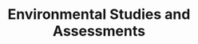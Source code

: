 ---
title: "Environmental Studies and Assessments"
expertise: 
    enable : true
    main_title: "Environmental "
    color_title: "Studies and Assessments"
    case_studies1: Some of
    case_studies2: Our Projects
    main_bg_image_webp: images/expertise/evaluations-studies/Evaluaciones-y-estudios-banner.jpg
    main_bg_image: images/expertise/evaluations-studies/Evaluaciones-y-estudios-banner.jpg
    image_webp: images/expertise/evaluations-studies/Evaluaciones-y-estudios-icono-1.png
    image: images/expertise/evaluations-studies/Evaluaciones-y-estudios-icono-1.png
    extra_title : We provide the evidence needed 
    extra_content : to inform and support capital investment planning and the design of public policies.
    bg_image : "images/backgrounds/Background-blanco-2.jpg"
    bg_image_webp : "images/backgrounds/Background-blanco-2.jpg"
    description : "This is meta description"
    subtitle: "Innovative solutions, supported by solid technical information"
    text: "We carry out cabinet and field studies to evaluate and ensure the successful implementation of energy and urban infrastructure projects."
    icon: ""
    key_message: We have developed diverse environmental studies benefiting nearly 1000 MW of installed capacity of clean energy plants
    casestudy_item:
      # casestudy item loop
      - name: "Feasibility of a Waste to Energy Plant in Mexico"
        case_locations: Mexico City and the State of Mexico, Mexico
        case_years: "2018"
        case_clients: CC Investments
        case_id: ph1
        case_content: "Field research was carried out to identify the type of waste that reaches landfills in the metropolitan areas of the Toluca and Mexico City. In addition to physical characterization, laboratory tests were performed to have more data on the composition of solid waste, such as moisture and caloric power. Based on this information, an opinion was issued on the technical and economic feasibility of establishing a recycling or waste to energy power generation plant with the solid waste produced in the region."
        tab_image: images/expertise/evaluations-studies/Evaluacion-caso1.png
        tab_image_webp: images/expertise/evaluations-studies/Evaluacion-caso1.png
        case_image: images/expertise/evaluations-studies/Evaluacion-caso1.png
        case_image_webp: images/expertise/evaluations-studies/Evaluacion-caso1.png
      # casestudy item loop
      - name: "Study about construction waste and social housing waste in Mexico"
        case_locations: Mexico
        case_years: "2017"
        case_clients: Infonavit
        case_id: ph2
        case_content: "A study was done to define strategies or mechanisms promoted by the institute for the adequate management of the waste generated during the construction of housing units and the occupation of the dwellings. The objective of developing these strategies is to improve the living conditions of the beneficiaries in the housing units financed by the institute."
        tab_image: images/expertise/evaluations-studies/Evaluacion-caso2.png
        tab_image_webp: images/expertise/evaluations-studies/Evaluacion-caso2.png
        case_image: images/expertise/evaluations-studies/Evaluacion-caso2.png
        case_image_webp: images/expertise/evaluations-studies/Evaluacion-caso2.png
      # casestudy item loop
      - name: "Environmental Studies for a Wind Farm"
        case_locations: Tamaulipas, México
        case_years: 2016-2017
        case_clients: ZUMA ENERGY
        case_id: ph3
        case_content: "Various support services for the establishment of a 400 MW wind farm and its transmission lines were carried out. Some of services performed were environmental feasibility studies, environmental Due Diligence, flora and fauna field studies, Environmental Impact Assessment, Technical Justification Study for Land Use change. The project was conducted jointly with ENVIROSENSE."
        tab_image: images/expertise/evaluations-studies/Evaluacion-caso3.png
        tab_image_webp: images/expertise/evaluations-studies/Evaluacion-caso3.png
        case_image: images/expertise/evaluations-studies/Evaluacion-caso3.png
        case_image_webp: images/expertise/evaluations-studies/Evaluacion-caso3.png
---